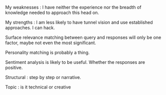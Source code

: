 My weaknesses :
I have neither the experience nor the breadth of knowledge needed to approach this head on. 

My strengths :
I am less likely to have tunnel vision and use established approaches. I can hack.

Surface relevance matching between query and responses will only be one factor, maybe not even the most significant.

Personality matching is probably a thing.

Sentiment analysis is likely to be useful. Whether the responses are positive.

Structural : step by step or narrative.

Topic : is it technical or creative


